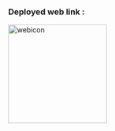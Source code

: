 ### Deployed web link :
<p>
  <a href="https://bit.ly/vcsrngweb">
    <img src="webicon.png" alt="webicon" width="200" height="200">
  </a>
</p>
